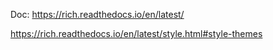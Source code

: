 Doc: <https://rich.readthedocs.io/en/latest/>

<https://rich.readthedocs.io/en/latest/style.html#style-themes>